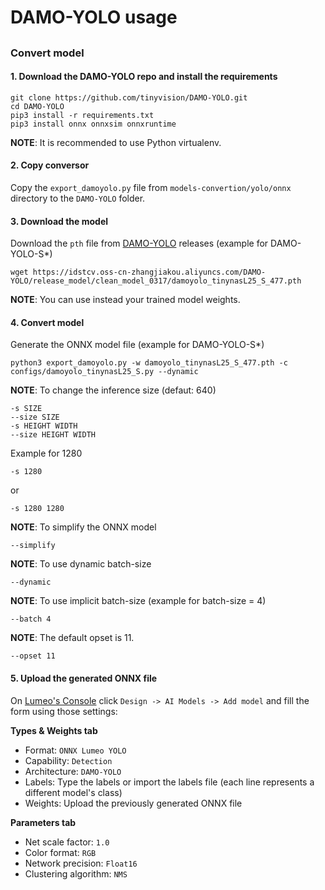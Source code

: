 # DAMO-YOLO usage

##

### Convert model

#### 1. Download the DAMO-YOLO repo and install the requirements

```
git clone https://github.com/tinyvision/DAMO-YOLO.git
cd DAMO-YOLO
pip3 install -r requirements.txt
pip3 install onnx onnxsim onnxruntime
```

**NOTE**: It is recommended to use Python virtualenv.

#### 2. Copy conversor

Copy the `export_damoyolo.py` file from `models-convertion/yolo/onnx` directory to the `DAMO-YOLO` folder.

#### 3. Download the model

Download the `pth` file from [DAMO-YOLO](https://github.com/tinyvision/DAMO-YOLO) releases (example for DAMO-YOLO-S*)

```
wget https://idstcv.oss-cn-zhangjiakou.aliyuncs.com/DAMO-YOLO/release_model/clean_model_0317/damoyolo_tinynasL25_S_477.pth
```

**NOTE**: You can use instead your trained model weights.

#### 4. Convert model

Generate the ONNX model file (example for DAMO-YOLO-S*)

```
python3 export_damoyolo.py -w damoyolo_tinynasL25_S_477.pth -c configs/damoyolo_tinynasL25_S.py --dynamic
```

**NOTE**: To change the inference size (defaut: 640)

```
-s SIZE
--size SIZE
-s HEIGHT WIDTH
--size HEIGHT WIDTH
```

Example for 1280

```
-s 1280
```

or

```
-s 1280 1280
```

**NOTE**: To simplify the ONNX model

```
--simplify
```

**NOTE**: To use dynamic batch-size

```
--dynamic
```

**NOTE**: To use implicit batch-size (example for batch-size = 4)

```
--batch 4
```

**NOTE**: The default opset is 11.

```
--opset 11
```

#### 5. Upload the generated ONNX file

On [Lumeo's Console](https://console.lumeo.com/) click `Design -> AI Models -> Add model` and fill the form using those settings:

**Types & Weights tab**
* Format: `ONNX Lumeo YOLO`
* Capability: `Detection`
* Architecture: `DAMO-YOLO`
* Labels: Type the labels or import the labels file (each line represents a different model's class)
* Weights: Upload the previously generated ONNX file

**Parameters tab**
* Net scale factor: `1.0`
* Color format: `RGB`
* Network precision: `Float16`
* Clustering algorithm: `NMS`
